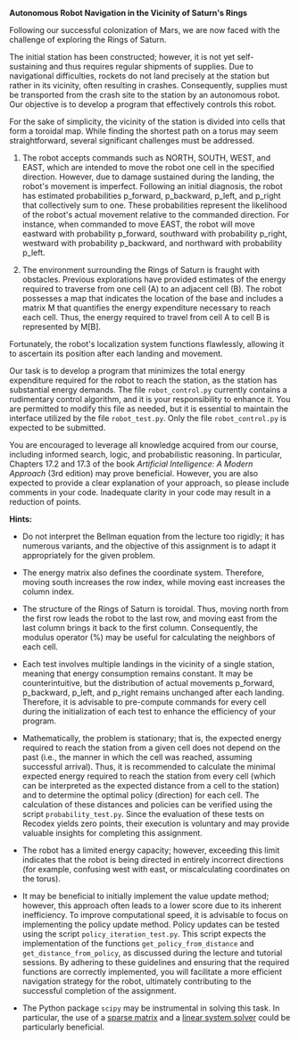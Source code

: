 **Autonomous Robot Navigation in the Vicinity of Saturn's Rings**

Following our successful colonization of Mars, we are now faced with the challenge of exploring the Rings of Saturn. 

The initial station has been constructed; however, it is not yet self-sustaining and thus requires regular shipments of supplies. Due to navigational difficulties, rockets do not land precisely at the station but rather in its vicinity, often resulting in crashes. Consequently, supplies must be transported from the crash site to the station by an autonomous robot. Our objective is to develop a program that effectively controls this robot.

For the sake of simplicity, the vicinity of the station is divided into cells that form a toroidal map. While finding the shortest path on a torus may seem straightforward, several significant challenges must be addressed.

1. The robot accepts commands such as NORTH, SOUTH, WEST, and EAST, which are intended to move the robot one cell in the specified direction. However, due to damage sustained during the landing, the robot's movement is imperfect. Following an initial diagnosis, the robot has estimated probabilities p_forward, p_backward, p_left, and p_right that collectively sum to one. These probabilities represent the likelihood of the robot's actual movement relative to the commanded direction. For instance, when commanded to move EAST, the robot will move eastward with probability p_forward, southward with probability p_right, westward with probability p_backward, and northward with probability p_left.

2. The environment surrounding the Rings of Saturn is fraught with obstacles. Previous explorations have provided estimates of the energy required to traverse from one cell (A) to an adjacent cell (B). The robot possesses a map that indicates the location of the base and includes a matrix M that quantifies the energy expenditure necessary to reach each cell. Thus, the energy required to travel from cell A to cell B is represented by M[B].

Fortunately, the robot's localization system functions flawlessly, allowing it to ascertain its position after each landing and movement.

Our task is to develop a program that minimizes the total energy expenditure required for the robot to reach the station, as the station has substantial energy demands. The file `robot_control.py` currently contains a rudimentary control algorithm, and it is your responsibility to enhance it. You are permitted to modify this file as needed, but it is essential to maintain the interface utilized by the file `robot_test.py`. Only the file `robot_control.py` is expected to be submitted.

You are encouraged to leverage all knowledge acquired from our course, including informed search, logic, and probabilistic reasoning. In particular, Chapters 17.2 and 17.3 of the book *Artificial Intelligence: A Modern Approach* (3rd edition) may prove beneficial. However, you are also expected to provide a clear explanation of your approach, so please include comments in your code. Inadequate clarity in your code may result in a reduction of points.

**Hints:**
- Do not interpret the Bellman equation from the lecture too rigidly; it has numerous variants, and the objective of this assignment is to adapt it appropriately for the given problem.
- The energy matrix also defines the coordinate system. Therefore, moving south increases the row index, while moving east increases the column index.
- The structure of the Rings of Saturn is toroidal. Thus, moving north from the first row leads the robot to the last row, and moving east from the last column brings it back to the first column. Consequently, the modulus operator (%) may be useful for calculating the neighbors of each cell.
- Each test involves multiple landings in the vicinity of a single station, meaning that energy consumption remains constant. It may be counterintuitive, but the distribution of actual movements p_forward, p_backward, p_left, and p_right remains unchanged after each landing. Therefore, it is advisable to pre-compute commands for every cell during the initialization of each test to enhance the efficiency of your program.
- Mathematically, the problem is stationary; that is, the expected energy required to reach the station from a given cell does not depend on the past (i.e., the manner in which the cell was reached, assuming successful arrival). Thus, it is recommended to calculate the minimal expected energy required to reach the station from every cell (which can be interpreted as the expected distance from a cell to the station) and to determine the optimal policy (direction) for each cell. The calculation of these distances and policies can be verified using the script `probability_test.py`. Since the evaluation of these tests on Recodex yields zero points, their execution is voluntary and may provide valuable insights for completing this assignment.

- The robot has a limited energy capacity; however, exceeding this limit indicates that the robot is being directed in entirely incorrect directions (for example, confusing west with east, or miscalculating coordinates on the torus).
  
- It may be beneficial to initially implement the value update method; however, this approach often leads to a lower score due to its inherent inefficiency. To improve computational speed, it is advisable to focus on implementing the policy update method.
Policy updates can be tested using the script `policy_iteration_test.py`. This script expects the implementation of the functions `get_policy_from_distance` and `get_distance_from_policy`, as discussed during the lecture and tutorial sessions.
By adhering to these guidelines and ensuring that the required functions are correctly implemented, you will facilitate a more efficient navigation strategy for the robot, ultimately contributing to the successful completion of the assignment.

- The Python package `scipy` may be instrumental in solving this task. In particular, the use of a [sparse matrix](https://docs.scipy.org/doc/scipy/reference/generated/scipy.sparse.csc_matrix.html) and a [linear system solver](https://docs.scipy.org/doc/scipy/reference/generated/scipy.sparse.linalg.spsolve.html) could be particularly beneficial.

